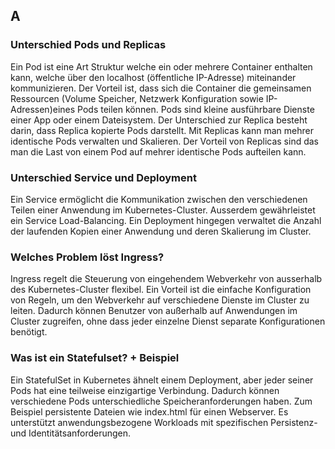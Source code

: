 ## A 
### Unterschied Pods und Replicas
Ein Pod ist eine Art Struktur welche ein oder mehrere Container enthalten kann, welche über den localhost (öffentliche IP-Adresse) miteinander kommunizieren.
Der Vorteil ist, dass sich die Container die gemeinsamen Ressourcen (Volume Speicher, Netzwerk Konfiguration sowie IP-Adressen)eines Pods teilen können. 
Pods sind kleine ausführbare Dienste einer App oder einem Dateisystem. Der Unterschied zur Replica besteht darin, dass Replica kopierte Pods darstellt. Mit Replicas kann man mehrer identische Pods verwalten und Skalieren.
Der Vorteil von Replicas sind das man die Last von einem Pod auf mehrer identische Pods aufteilen kann.
### Unterschied Service und Deployment
Ein Service ermöglicht die Kommunikation zwischen den verschiedenen Teilen einer Anwendung im Kubernetes-Cluster. Ausserdem gewährleistet ein Service Load-Balancing. Ein Deployment hingegen verwaltet die Anzahl der laufenden Kopien einer Anwendung und deren Skalierung im Cluster.

### Welches Problem löst Ingress?
Ingress regelt die Steuerung von eingehendem Webverkehr von ausserhalb des Kubernetes-Cluster flexibel. Ein Vorteil ist die einfache Konfiguration von Regeln, um den Webverkehr auf verschiedene Dienste im Cluster zu leiten. Dadurch können Benutzer von außerhalb auf Anwendungen im Cluster zugreifen, ohne dass jeder einzelne Dienst separate Konfigurationen benötigt.

### Was ist ein Statefulset? + Beispiel
Ein StatefulSet in Kubernetes ähnelt einem Deployment, aber jeder seiner Pods hat eine teilweise einzigartige Verbindung. Dadurch können verschiedene Pods unterschiedliche Speicheranforderungen haben. Zum Beispiel persistente Dateien wie index.html für einen Webserver. Es unterstützt anwendungsbezogene Workloads mit spezifischen Persistenz- und Identitätsanforderungen.
